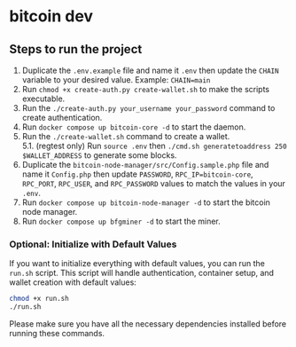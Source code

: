 # bitcoin dev

## Steps to run the project

1. Duplicate the `.env.example` file and name it `.env` then update the `CHAIN` variable to your desired value. Example: `CHAIN=main`
2. Run `chmod +x create-auth.py create-wallet.sh` to make the scripts executable.
3. Run the `./create-auth.py your_username your_password` command to create authentication.
4. Run `docker compose up bitcoin-core -d` to start the daemon.
5. Run the `./create-wallet.sh` command to create a wallet.  
   5.1. (regtest only) Run `source .env` then `./cmd.sh generatetoaddress 250 $WALLET_ADDRESS` to generate some blocks.
6. Duplicate the `bitcoin-node-manager/src/Config.sample.php` file and name it `Config.php` then update `PASSWORD`, `RPC_IP=bitcoin-core`, `RPC_PORT`, `RPC_USER`, and `RPC_PASSWORD` values to match the values in your `.env`.
7. Run `docker compose up bitcoin-node-manager -d` to start the bitcoin node manager.
8. Run `docker compose up bfgminer -d` to start the miner.

### Optional: Initialize with Default Values

If you want to initialize everything with default values, you can run the `run.sh` script. This script will handle authentication, container setup, and wallet creation with default values:

```bash
chmod +x run.sh
./run.sh
```

Please make sure you have all the necessary dependencies installed before running these commands.
